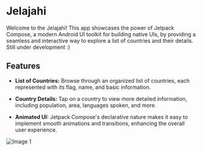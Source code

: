 # Jelajahi

Welcome to the Jelajahi! This app showcases the power of Jetpack Compose, a modern Android UI toolkit for building native UIs, by providing a seamless and interactive way to explore a list of countries and their details. Still under development :)

## Features

- **List of Countries:** Browse through an organized list of countries, each represented with its flag, name, and basic information.

- **Country Details:** Tap on a country to view more detailed information, including population, area, languages spoken, and more.

- **Animated UI:** Jetpack Compose's declarative nature makes it easy to implement smooth animations and transitions, enhancing the overall user experience.

![Image 1]([(https://drive.google.com/drive/folders/1XVxOnFHZbSZAuoaKPQwm0erz2AyAPhil)https://drive.google.com/drive/folders/1XVxOnFHZbSZAuoaKPQwm0erz2AyAPhil])
